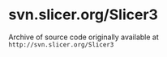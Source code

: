 # svn.slicer.org/Slicer3

Archive of source code originally available at `http://svn.slicer.org/Slicer3`
